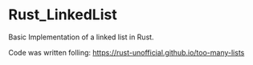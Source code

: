 # Rust_LinkedList

Basic Implementation of a linked list in Rust.

Code was written folling: https://rust-unofficial.github.io/too-many-lists


